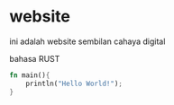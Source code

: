 # website

ini adalah website sembilan cahaya digital

bahasa RUST
```rust
fn main(){
	println("Hello World!");
}
```
